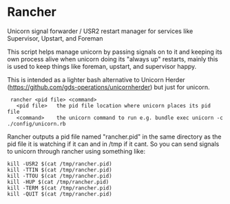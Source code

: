 # Rancher
Unicorn signal forwarder / USR2 restart manager for services like Supervisor, Upstart, and Foreman

This script helps manage unicorn by passing signals on to it and keeping its own process alive when unicorn doing its "always up" restarts, mainly this is used to keep things like foreman, upstart, and supervisor happy.

This is intended as a lighter bash alternative to Unicorn Herder (https://github.com/gds-operations/unicornherder) but just for unicorn.

```
 rancher <pid file> <command>
   <pid file>   the pid file location where unicorn places its pid file
   <command>    the unicorn command to run e.g. bundle exec unicorn -c ./config/unicorn.rb
```

Rancher outputs a pid file named "rancher.pid" in the same directory as the pid file it is watching if it can and in /tmp if it cant. So you can send signals to unicorn through rancher using something like:

```
kill -USR2 $(cat /tmp/rancher.pid)
kill -TTIN $(cat /tmp/rancher.pid)
kill -TTOU $(cat /tmp/rancher.pid)
kill -HUP $(cat /tmp/rancher.pid)
kill -TERM $(cat /tmp/rancher.pid)
kill -QUIT $(cat /tmp/rancher.pid)
```
